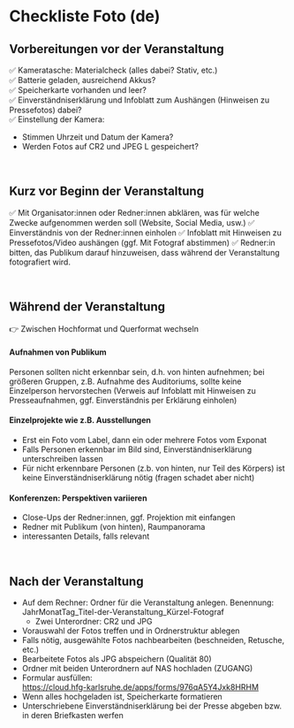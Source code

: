 # Checkliste Foto (de)

## Vorbereitungen vor der Veranstaltung

:white_check_mark: Kameratasche: Materialcheck (alles dabei? Stativ, etc.)  
:white_check_mark: Batterie geladen, ausreichend Akkus?  
:white_check_mark: Speicherkarte vorhanden und leer?  
:white_check_mark: Einverständniserklärung und Infoblatt zum Aushängen (Hinweisen zu Pressefotos) dabei?  
:white_check_mark: Einstellung der Kamera:
   - Stimmen Uhrzeit und Datum der Kamera?
   - Werden Fotos auf CR2 und JPEG L gespeichert?

&nbsp;

## Kurz vor Beginn der Veranstaltung

:white_check_mark: Mit Organisator:innen oder Redner:innen abklären, was für welche Zwecke aufgenommen werden soll (Website, Social Media, usw.)
:white_check_mark: Einverständnis von der Redner:innen einholen
:white_check_mark: Infoblatt mit Hinweisen zu Pressefotos/Video aushängen (ggf. Mit Fotograf abstimmen)
:white_check_mark: Redner:in bitten, das Publikum darauf hinzuweisen, dass während der Veranstaltung fotografiert wird.

&nbsp;

## Während der Veranstaltung
:point_right: Zwischen Hochformat und Querformat wechseln

#### Aufnahmen von Publikum
Personen sollten nicht erkennbar sein, d.h. von hinten aufnehmen; bei größeren Gruppen, z.B. Aufnahme des Auditoriums, sollte keine Einzelperson hervorstechen (Verweis auf Infoblatt mit Hinweisen zu Presseaufnahmen, ggf. Einverständnis per Erklärung einholen)

#### Einzelprojekte wie z.B. Ausstellungen
- Erst ein Foto vom Label, dann ein oder mehrere Fotos vom Exponat
- Falls Personen erkennbar im Bild sind, Einverständniserklärung unterschreiben lassen
- Für nicht erkennbare Personen (z.b. von hinten, nur Teil des Körpers) ist keine Einverständniserklärung nötig (fragen schadet aber nicht)

#### Konferenzen: Perspektiven variieren
- Close-Ups der Redner:innen, ggf. Projektion mit einfangen
- Redner mit Publikum (von hinten), Raumpanorama
- interessanten Details, falls relevant



&nbsp;

## Nach der Veranstaltung

- Auf dem Rechner: Ordner für die Veranstaltung anlegen. Benennung: JahrMonatTag_Titel-der-Veranstaltung_Kürzel-Fotograf
   - Zwei Unterordner: CR2 und JPG
- Vorauswahl der Fotos treffen und in Ordnerstruktur ablegen
- Falls nötig, ausgewählte Fotos nachbearbeiten (beschneiden, Retusche, etc.)
- Bearbeitete Fotos als JPG abspeichern (Qualität 80)
- Ordner mit beiden Unterordnern auf NAS hochladen (ZUGANG)
- Formular ausfüllen:  
https://cloud.hfg-karlsruhe.de/apps/forms/976qA5Y4Jxk8HRHM
- Wenn alles hochgeladen ist, Speicherkarte formatieren
- Unterschriebene Einverständniserklärung bei der Presse abgeben bzw. in deren Briefkasten werfen
